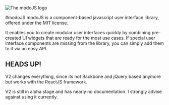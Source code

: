 ![The modoJS logo](http://docs.modojs.com/lib/theme/modo/img/modo-logo-full-large.svg)

#modoJS
modoJS is a component-based javascript user interface library, offered under the MIT license.

It enables you to create modular user interfaces quickly by combining pre-created UI widgets
that are ready for the most use cases. If special user interface components are missing from the
library, you can simply add them to it via an easy API.

## HEADS UP!
V2 changes everything, since its not Backbone and jQuery based anymore but works with the ReactJS
framework.

V2 is still in alpha stage and has nearly no documentation. I strongly advise against using it currently.
